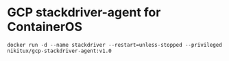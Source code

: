 # GCP stackdriver-agent for ContainerOS


```
docker run -d --name stackdriver --restart=unless-stopped --privileged  nikitux/gcp-stackdriver-agent:v1.0
```